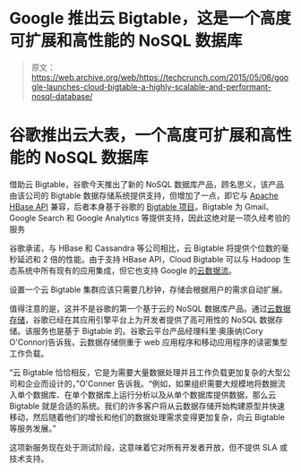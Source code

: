 # Google 推出云 Bigtable，这是一个高度可扩展和高性能的 NoSQL 数据库 

> 原文：<https://web.archive.org/web/https://techcrunch.com/2015/05/06/google-launches-cloud-bigtable-a-highly-scalable-and-performant-nosql-database/>

# 谷歌推出云大表，一个高度可扩展和高性能的 NoSQL 数据库

借助云 Bigtable，谷歌今天推出了新的 NoSQL 数据库产品，顾名思义，该产品由该公司的 Bigtable 数据存储系统提供支持，但增加了一点，即它与 [Apache HBase API](https://web.archive.org/web/20221209134013/http://hbase.apache.org/) 兼容，后者本身基于谷歌的 [Bigtable 项目](https://web.archive.org/web/20221209134013/http://research.google.com/archive/bigtable.html)。Bigtable 为 Gmail、Google Search 和 Google Analytics 等提供支持，因此这绝对是一项久经考验的服务

谷歌承诺，与 HBase 和 Cassandra 等公司相比，云 Bigtable 将提供个位数的毫秒延迟和 2 倍的性能。由于支持 HBase API，Cloud Bigtable 可以与 Hadoop 生态系统中所有现有的应用集成，但它也支持 Google 的[云数据流](https://web.archive.org/web/20221209134013/https://cloud.google.com/dataflow/)。

设置一个云 Bigtable 集群应该只需要几秒钟，存储会根据用户的需求自动扩展。

值得注意的是，这并不是谷歌的第一个基于云的 NoSQL 数据库产品。通过[云数据存储](https://web.archive.org/web/20221209134013/https://cloud.google.com/datastore/docs/concepts/overview)，谷歌已经在其应用引擎平台上为开发者提供了高可用性的 NoSQL 数据存储。该服务也是基于 Bigtable 的。谷歌云平台产品经理科里·奥康纳(Cory O'Connor)告诉我，云数据存储侧重于 web 应用程序和移动应用程序的读密集型工作负载。

“云 Bigtable 恰恰相反，它是为需要大量数据处理并且工作负载更加复杂的大型公司和企业而设计的，”O'Conner 告诉我。“例如，如果组织需要大规模地将数据流入单个数据库、在单个数据库上运行分析以及从单个数据库提供数据，那么云 Bigtable 就是合适的系统。我们的许多客户将从云数据存储开始构建原型并快速移动，然后随着他们的增长和他们的数据处理需求变得更加复杂，向云 Bigtable 等服务发展。”

这项新服务现在处于测试阶段，这意味着它对所有开发者开放，但不提供 SLA 或技术支持。